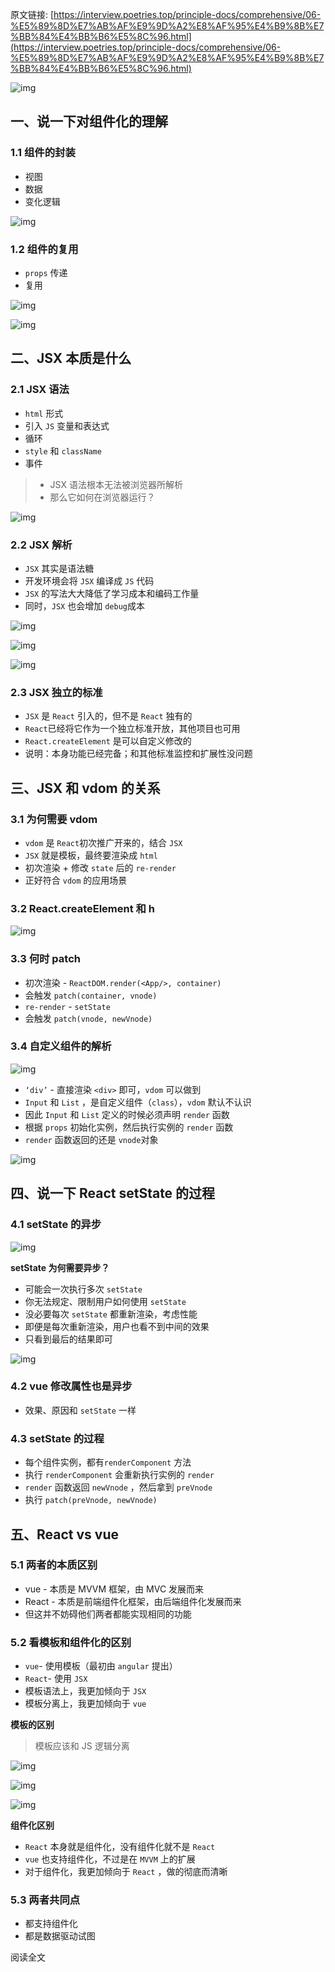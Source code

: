 原文链接: [https://interview.poetries.top/principle-docs/comprehensive/06-%E5%89%8D%E7%AB%AF%E9%9D%A2%E8%AF%95%E4%B9%8B%E7%BB%84%E4%BB%B6%E5%8C%96.html](https://interview.poetries.top/principle-docs/comprehensive/06-%E5%89%8D%E7%AB%AF%E9%9D%A2%E8%AF%95%E4%B9%8B%E7%BB%84%E4%BB%B6%E5%8C%96.html)

![img](/images/s_poetries_work_gitee_2019_10_56.png)

## 一、说一下对组件化的理解

### 1.1 组件的封装

  * 视图
  * 数据
  * 变化逻辑

![img](/images/s_poetries_work_gitee_2019_10_57.png)

### 1.2 组件的复用

  * `props` 传递
  * 复用

![img](/images/s_poetries_work_gitee_2019_10_58.png)

![img](/images/s_poetries_work_gitee_2019_10_59.png)

## 二、JSX 本质是什么

### 2.1 JSX 语法

  * `html` 形式
  * 引入 `JS` 变量和表达式
  * 循环
  * `style` 和 `className`
  * 事件

>   * JSX 语法根本无法被浏览器所解析
>   * 那么它如何在浏览器运行？
>

![img](/images/s_poetries_work_gitee_2019_10_60.png)

### 2.2 JSX 解析

  * `JSX` 其实是语法糖
  * 开发环境会将 `JSX` 编译成 `JS` 代码
  * `JSX` 的写法大大降低了学习成本和编码工作量
  * 同时，`JSX` 也会增加 `debug`成本

![img](/images/s_poetries_work_gitee_2019_10_61.png)

![img](/images/s_poetries_work_gitee_2019_10_62.png)

![img](/images/s_poetries_work_gitee_2019_10_63.png)

### 2.3 JSX 独立的标准

  * `JSX` 是 `React` 引入的，但不是 `React` 独有的
  * `React`已经将它作为一个独立标准开放，其他项目也可用
  * `React.createElement` 是可以自定义修改的
  * 说明：本身功能已经完备；和其他标准监控和扩展性没问题

## 三、JSX 和 vdom 的关系

### 3.1 为何需要 vdom

  * `vdom` 是 `React`初次推广开来的，结合 `JSX`
  * `JSX` 就是模板，最终要渲染成 `html`
  * 初次渲染 + 修改 `state` 后的 `re-render`
  * 正好符合 `vdom` 的应用场景

### 3.2 React.createElement 和 h

![img](/images/s_poetries_work_gitee_2019_10_64.png)

### 3.3 何时 patch

  * 初次渲染 - `ReactDOM.render(<App/>, container)`
  * 会触发 `patch(container, vnode)`
  * `re-render` \- `setState`
  * 会触发 `patch(vnode, newVnode)`

### 3.4 自定义组件的解析

![img](/images/s_poetries_work_gitee_2019_10_65.png)

  * `‘div’` \- 直接渲染 `<div>` 即可，`vdom` 可以做到
  * `Input` 和 `List` ，是自定义组件（`class`），`vdom` 默认不认识
  * 因此 `Input` 和 `List` 定义的时候必须声明 `render` 函数
  * 根据 `props` 初始化实例，然后执行实例的 `render` 函数
  * `render` 函数返回的还是 `vnode`对象

![img](/images/s_poetries_work_gitee_2019_10_66.png)

## 四、说一下 React setState 的过程

### 4.1 setState 的异步

![img](/images/s_poetries_work_gitee_2019_10_67.png)

**setState 为何需要异步？**

  * 可能会一次执行多次 `setState`
  * 你无法规定、限制用户如何使用 `setState`
  * 没必要每次 `setState` 都重新渲染，考虑性能
  * 即便是每次重新渲染，用户也看不到中间的效果
  * 只看到最后的结果即可

![img](/images/s_poetries_work_gitee_2019_10_68.png)

### 4.2 vue 修改属性也是异步

  * 效果、原因和 `setState` 一样

### 4.3 setState 的过程

  * 每个组件实例，都有`renderComponent` 方法
  * 执行 `renderComponent` 会重新执行实例的 `render`
  * `render` 函数返回 `newVnode` ，然后拿到 `preVnode`
  * 执行 `patch(preVnode, newVnode)`

## 五、React vs vue

### 5.1 两者的本质区别

  * vue - 本质是 MVVM 框架，由 MVC 发展而来
  * React - 本质是前端组件化框架，由后端组件化发展而来
  * 但这并不妨碍他们两者都能实现相同的功能

### 5.2 看模板和组件化的区别

  * `vue`\- 使用模板（最初由 `angular` 提出）
  * `React`\- 使用 `JSX`
  * 模板语法上，我更加倾向于 `JSX`
  * 模板分离上，我更加倾向于 `vue`

**模板的区别**

> 模板应该和 JS 逻辑分离

![img](/images/s_poetries_work_gitee_2019_10_69.png)

![img](/images/s_poetries_work_gitee_2019_10_70.png)

![img](/images/s_poetries_work_gitee_2019_10_71.png)

**组件化区别**

  * `React` 本身就是组件化，没有组件化就不是 `React`
  * `vue` 也支持组件化，不过是在 `MVVM` 上的扩展
  * 对于组件化，我更加倾向于 `React` ，做的彻底而清晰

### 5.3 两者共同点

  * 都支持组件化
  * 都是数据驱动试图

阅读全文

